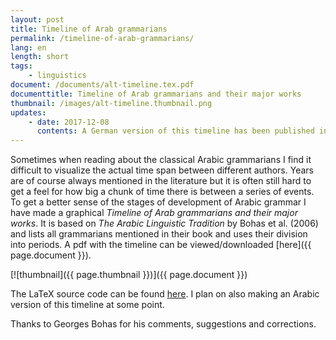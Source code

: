 ```yaml
---
layout: post
title: Timeline of Arab grammarians
permalink: /timeline-of-arab-grammarians/
lang: en
length: short
tags:
    - linguistics
document: /documents/alt-timeline.tex.pdf
documenttitle: Timeline of Arab grammarians and their major works
thumbnail: /images/alt-timeline.thumbnail.png
updates: 
    - date: 2017-12-08
      contents: A German version of this timeline has been published in *Einführung in die arabische Grammatiktradition* by Frank Weigelt (Harrowitz, 2017). See the [list of publications](/documents/).  
---
```


Sometimes when reading about the classical Arabic grammarians I find it difficult to visualize the actual time span between different authors. Years are of course always mentioned in the literature but it is often still hard to get a feel for how big a chunk of time there is between a series of events. To get a better sense of the stages of development of Arabic grammar I have made a graphical *Timeline of Arab grammarians and their major works*. It is based on *The Arabic Linguistic Tradition* by Bohas et al. (2006) and lists all grammarians mentioned in their book and uses their division into periods. A pdf with the timeline can be viewed/downloaded [here]({{ page.document }}).

[![thumbnail]({{ page.thumbnail }})]({{ page.document }})

The LaTeX source code can be found [here](/documents/alt-timeline.tex). I plan on also making an Arabic version of this timeline at some point.

Thanks to Georges Bohas for his comments, suggestions and corrections.
